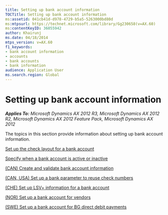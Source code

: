 ```yaml
---
title: Setting up bank account information
TOCTitle: Setting up bank account information
ms:assetid: 041cb41d-d978-4729-b5a5-5263000bd80d
ms:mtpsurl: https://technet.microsoft.com/library/Gg230658(v=AX.60)
ms:contentKeyID: 36055942
author: Khairunj
ms.date: 04/18/2014
mtps_version: v=AX.60
f1_keywords:
- bank account information
- accounts
- bank accounts
- bank information
audience: Application User
ms.search.region: Global
---
```


# Setting up bank account information 


_**Applies To:** Microsoft Dynamics AX 2012 R3, Microsoft Dynamics AX 2012 R2, Microsoft Dynamics AX 2012 Feature Pack, Microsoft Dynamics AX 2012_

The topics in this section provide information about setting up bank account information.

[Set up the check layout for a bank account](set-up-the-check-layout-for-a-bank-account.md)

[Specify when a bank account is active or inactive](specify-when-a-bank-account-is-active-or-inactive.md)

[(CAN) Create and validate bank account information](can-create-and-validate-bank-account-information.md)

[(CAN, USA) Set up a bank parameter to reuse check numbers](can-usa-set-up-a-bank-parameter-to-reuse-check-numbers.md)

[(CHE) Set up LSV+ information for a bank account](che-set-up-lsv-information-for-a-bank-account.md)

[(NOR) Set up a bank account for vendors](nor-set-up-a-bank-account-for-vendors.md)

[(SWE) Set up a bank account for BG direct debit payments](swe-set-up-a-bank-account-for-bg-direct-debit-payments.md)

  



